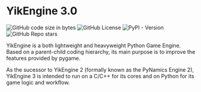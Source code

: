 # YikEngine 3.0
![GitHub code size in bytes](https://img.shields.io/github/languages/code-size/abra6325/pynamics3)
![GitHub License](https://img.shields.io/github/license/abra6325/pynamics3)
![PyPI - Version](https://img.shields.io/pypi/v/pynamics)
![GitHub Repo stars](https://img.shields.io/github/stars/abra6325/pynamics3)

YikEngine is a both lightweight and heavyweight Python Game Engine. Based on a parent-child coding hierarchy, its main purpose is to improve the features provided by pygame.

As the sucessor to YikEngine 2 (formally known as the PyNamics Engine 2), YikEngine 3 is intended to run on a C/C++ for its cores and on Python for its game logic and workflow.
